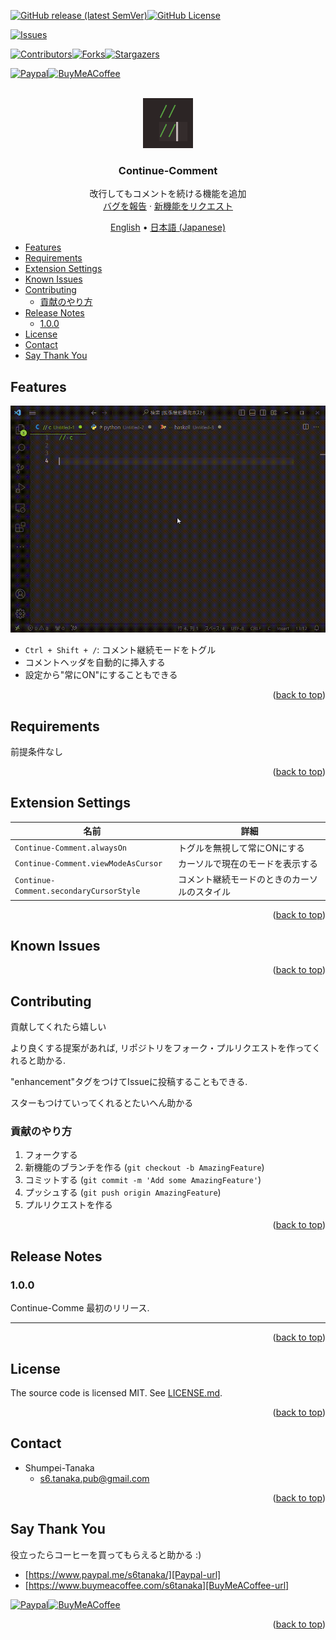 <a name="readme-top"></a>

<!-- PROJECT SHIELDS -->
[![GitHub release (latest SemVer)][release-shield]][release-url][![GitHub License][license-shield]][license-url]

[![Issues][issues-shield]][issues-url]

[![Contributors][contributors-shield]][contributors-url][![Forks][forks-shield]][forks-url][![Stargazers][stars-shield]][stars-url]

[![Paypal][Paypal-shield]][Paypal-url][![BuyMeACoffee][BuyMeACoffee-sheild]][BuyMeACoffee-url]

<!-- PROJECT LOGO -->
<br />
<div align="center">
  <a href="https://github.com/Shumpei-Tanaka/Continue-Comment">
    <img src="/docs/assets/logo.png" alt="Logo" width="80" height="80">
  </a>

  <h3 align="center">Continue-Comment</h3>

  <p align="center">
    改行してもコメントを続ける機能を追加
    <br />
    <a href="https://github.com/Shumpei-Tanaka/Continue-Comment/issues">バグを報告</a>
    ·
    <a href="https://github.com/Shumpei-Tanaka/Continue-Comment/issues">新機能をリクエスト</a>
  </p>
  <p align="center">
    <a href="/README.md">English</a> •
    <a href="/docs/README-ja.md">日本語 (Japanese)</a>
  </p>
</div>

<!-- TABLE OF CONTENTS -->
- [Features](#features)
- [Requirements](#requirements)
- [Extension Settings](#extension-settings)
- [Known Issues](#known-issues)
- [Contributing](#contributing)
  - [貢献のやり方](#貢献のやり方)
- [Release Notes](#release-notes)
  - [1.0.0](#100)
- [License](#license)
- [Contact](#contact)
- [Say Thank You](#say-thank-you)



## Features

![overview](/docs/assets/overview.gif)

- `Ctrl + Shift + /`: コメント継続モードをトグル
- コメントヘッダを自動的に挿入する
- 設定から"常にON"にすることもできる

<p align="right">(<a href="#readme-top">back to top</a>)</p>

## Requirements

前提条件なし

<p align="right">(<a href="#readme-top">back to top</a>)</p>

## Extension Settings

|名前|詳細|
|-|-|
|`Continue-Comment.alwaysOn`| トグルを無視して常にONにする|
|`Continue-Comment.viewModeAsCursor`|カーソルで現在のモードを表示する|
|`Continue-Comment.secondaryCursorStyle`|コメント継続モードのときのカーソルのスタイル|

<p align="right">(<a href="#readme-top">back to top</a>)</p>

## Known Issues

<p align="right">(<a href="#readme-top">back to top</a>)</p>

<!-- CONTRIBUTING -->
## Contributing

貢献してくれたら嬉しい

より良くする提案があれば, リポジトリをフォーク・プルリクエストを作ってくれると助かる. 

"enhancement"タグをつけてIssueに投稿することもできる.

スターもつけていってくれるとたいへん助かる

### 貢献のやり方
1. フォークする
2. 新機能のブランチを作る (`git checkout -b AmazingFeature`)
3. コミットする (`git commit -m 'Add some AmazingFeature'`)
4. プッシュする (`git push origin AmazingFeature`)
5. プルリクエストを作る

<p align="right">(<a href="#readme-top">back to top</a>)</p>

## Release Notes


### 1.0.0

Continue-Comme  最初のリリース.

---

<p align="right">(<a href="#readme-top">back to top</a>)</p>


## License

The source code is licensed MIT. See [LICENSE.md](LICENSE.md).


<p align="right">(<a href="#readme-top">back to top</a>)</p>

<!-- CONTACT -->
## Contact

- Shumpei-Tanaka
  - s6.tanaka.pub@gmail.com

<p align="right">(<a href="#readme-top">back to top</a>)</p>

## Say Thank You

役立ったらコーヒーを買ってもらえると助かる :)

- [https://www.paypal.me/s6tanaka/][Paypal-url]
- [https://www.buymeacoffee.com/s6tanaka][BuyMeACoffee-url]

[![Paypal][Paypal-shield]][Paypal-url][![BuyMeACoffee][BuyMeACoffee-sheild]][BuyMeACoffee-url]

<p align="right">(<a href="#readme-top">back to top</a>)</p>

<!-- MARKDOWN LINKS & IMAGES -->
[release-shield]:https://img.shields.io/github/v/release/Shumpei-Tanaka/continue-comment?style=flat-squere&sort=semver
[release-url]: https://github.com/Shumpei-Tanaka/Continue-Comment/releases/latest
[license-shield]:https://img.shields.io/github/license/Shumpei-Tanaka/continue-comment?flat-squere
[license-url]: /LICENSE.md

[issues-shield]: https://img.shields.io/github/issues/Shumpei-Tanaka/Continue-Comment.svg?style=flat-squere
[issues-url]: https://github.com/Shumpei-Tanaka/Continue-Comment/issues

[contributors-shield]: https://img.shields.io/github/contributors/Shumpei-Tanaka/Continue-Comment.svg?style=flat-squere
[contributors-url]: https://github.com/Shumpei-Tanaka/Continue-Comment/graphs/contributors
[forks-shield]: https://img.shields.io/github/forks/Shumpei-Tanaka/Continue-Comment.svg?style=flat-squere
[forks-url]: https://github.com/Shumpei-Tanaka/Continue-Comment/network/members
[stars-shield]: https://img.shields.io/github/stars/Shumpei-Tanaka/Continue-Comment.svg?style=flat-squere
[stars-url]: https://github.com/Shumpei-Tanaka/Continue-Comment/stargazers


[Paypal-shield]:https://img.shields.io/badge/paypal.me-s6tanaka-white?style=flat-squere&logo=paypal
[Paypal-url]:https://paypal.me/s6tanaka
[BuyMeACoffee-sheild]:https://img.shields.io/badge/buy_me_a_coffee-s6tanaka-white?style=flat-squere&logo=buymeacoffee&logocolor=#FFDD00
[BuyMeACoffee-url]:https://www.buymeacoffee.com/s6tanaka
